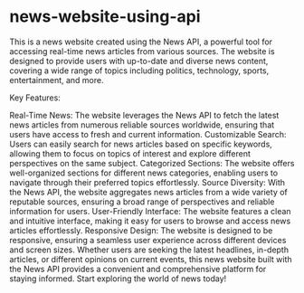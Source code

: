 # news-website-using-api
This is a news website created using the News API, a powerful tool for accessing real-time news articles from various sources. The website is designed to provide users with up-to-date and diverse news content, covering a wide range of topics including politics, technology, sports, entertainment, and more.

Key Features:

Real-Time News: The website leverages the News API to fetch the latest news articles from numerous reliable sources worldwide, ensuring that users have access to fresh and current information.
Customizable Search: Users can easily search for news articles based on specific keywords, allowing them to focus on topics of interest and explore different perspectives on the same subject.
Categorized Sections: The website offers well-organized sections for different news categories, enabling users to navigate through their preferred topics effortlessly.
Source Diversity: With the News API, the website aggregates news articles from a wide variety of reputable sources, ensuring a broad range of perspectives and reliable information for users.
User-Friendly Interface: The website features a clean and intuitive interface, making it easy for users to browse and access news articles effortlessly.
Responsive Design: The website is designed to be responsive, ensuring a seamless user experience across different devices and screen sizes.
Whether users are seeking the latest headlines, in-depth articles, or different opinions on current events, this news website built with the News API provides a convenient and comprehensive platform for staying informed. Start exploring the world of news today!
